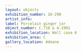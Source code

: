 ```yaml
---
layout: objects
exhibition_number: 16-290
artist_info: 
label: Porcelain ginger jar
object_number: C.710 & A-1991
exhibition_location: Wall case 6
exhibition_area: C
gallery_location: Adeane
---
```

